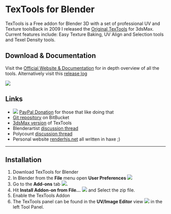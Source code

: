 # TexTools for Blender #

TexTools is a Free addon for Blender 3D with a set of professional UV and Texture toolsBack in 2009 I released the [Original TexTools](http://renderhjs.net/textools/) for 3dsMax. Current features include: Easy Texture Baking, UV Align and Selection tools and Texel Density tools.

## Download & Documentation ##
Visit the [Official Website & Documentation](http://renderhjs.net/textools/blender/) for in depth overview of all the tools. Alternatively visit this [release log](http://renderhjs.net/textools/blender/log.html)

![](http://renderhjs.net/textools/blender/images/splash_1.2.0.jpg)

## Links ##
* ![](http://renderhjs.net/textools/blender/img/paypal_donate.png)
 [PayPal Donation](https://www.paypal.com/cgi-bin/webscr?cmd=_s-xclick&hosted_button_id=ZC9X4LE7CPQN6) for those that like doing that
* [Git repository](https://bitbucket.org/renderhjs/textools-blender) on BitBucket
* [3dsMax version](http://renderhjs.net/textools/) of TexTools
* Blenderartist [discussion thread](https://blenderartists.org/forum/showthread.php?443182-TexTools-for-Blender)
* Polycount [discussion thread](http://polycount.com/discussion/197226/textools-for-blender)
* Personal website [renderhjs.net](http://www.renderhjs.net/) all written in haxe ;)

---

## Installation ##

1. Download TexTools for Blender
2. In Blender from the **File** menu open **User Preferences** ![](http://renderhjs.net/textools/blender/img/installation_open_preferences.png) 
3. Go to the **Add-ons** tab ![](http://renderhjs.net/textools/blender/img/installation_addons.png).
4. Hit **Install Addon-on from File...** ![](http://renderhjs.net/textools/blender/img/installation_install_addon_from_file.png) and Select the zip file.
5. Enable the TexTools Addon
6. The TexTools panel can be found in the **UV/Image Editor** view ![](http://renderhjs.net/textools/blender/img/installation_uv_image_editor.png) in the left Tool Panel.
